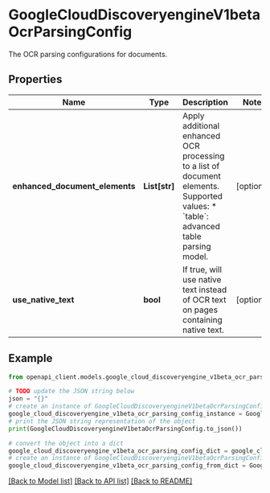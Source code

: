 # GoogleCloudDiscoveryengineV1betaOcrParsingConfig

The OCR parsing configurations for documents.

## Properties

Name | Type | Description | Notes
------------ | ------------- | ------------- | -------------
**enhanced_document_elements** | **List[str]** | Apply additional enhanced OCR processing to a list of document elements. Supported values: * &#x60;table&#x60;: advanced table parsing model. | [optional] 
**use_native_text** | **bool** | If true, will use native text instead of OCR text on pages containing native text. | [optional] 

## Example

```python
from openapi_client.models.google_cloud_discoveryengine_v1beta_ocr_parsing_config import GoogleCloudDiscoveryengineV1betaOcrParsingConfig

# TODO update the JSON string below
json = "{}"
# create an instance of GoogleCloudDiscoveryengineV1betaOcrParsingConfig from a JSON string
google_cloud_discoveryengine_v1beta_ocr_parsing_config_instance = GoogleCloudDiscoveryengineV1betaOcrParsingConfig.from_json(json)
# print the JSON string representation of the object
print(GoogleCloudDiscoveryengineV1betaOcrParsingConfig.to_json())

# convert the object into a dict
google_cloud_discoveryengine_v1beta_ocr_parsing_config_dict = google_cloud_discoveryengine_v1beta_ocr_parsing_config_instance.to_dict()
# create an instance of GoogleCloudDiscoveryengineV1betaOcrParsingConfig from a dict
google_cloud_discoveryengine_v1beta_ocr_parsing_config_from_dict = GoogleCloudDiscoveryengineV1betaOcrParsingConfig.from_dict(google_cloud_discoveryengine_v1beta_ocr_parsing_config_dict)
```
[[Back to Model list]](../README.md#documentation-for-models) [[Back to API list]](../README.md#documentation-for-api-endpoints) [[Back to README]](../README.md)


